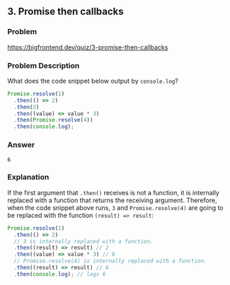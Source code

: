 ## 3. Promise then callbacks

### Problem

https://bigfrontend.dev/quiz/3-promise-then-callbacks

### Problem Description

What does the code snippet below output by `console.log`?

```js
Promise.resolve(1)
  .then(() => 2)
  .then(3)
  .then((value) => value * 3)
  .then(Promise.resolve(4))
  .then(console.log);
```

### Answer

```
6
```

### Explanation

If the first argument that `.then()` receives is not a function, it is internally replaced with a function that returns the receiving argument. Therefore, when the code snippet above runs, `3` and `Promise.resolve(4)` are going to be replaced with the function `(result) => result`:

```js
Promise.resolve(1)
  .then(() => 2)
  // 3 is internally replaced with a function.
  .then((result) => result) // 2
  .then((value) => value * 3) // 6
  // Promise.resolve(4) is internally replaced with a function.
  .then((result) => result) // 6
  .then(console.log); // logs 6
```
